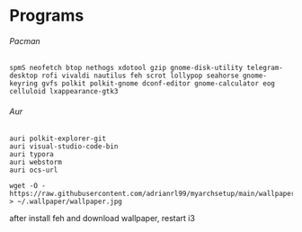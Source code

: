 # Programs

###### Pacman

```shell
spmS neofetch btop nethogs xdotool gzip gnome-disk-utility telegram-desktop rofi vivaldi nautilus feh scrot lollypop seahorse gnome-keyring gvfs polkit polkit-gnome dconf-editor gnome-calculator eog celluloid lxappearance-gtk3
```



###### Aur

```shell
auri polkit-explorer-git
auri visual-studio-code-bin
auri typora
auri webstorm
auri ocs-url
```



```
wget -O - https://raw.githubusercontent.com/adrianrl99/myarchsetup/main/wallpaper/wallpaper.jpg > ~/.wallpaper/wallpaper.jpg
```

after install feh and download wallpaper, restart i3
